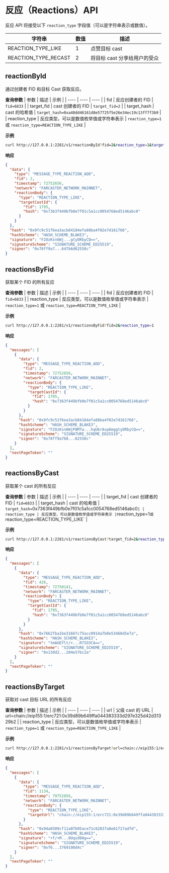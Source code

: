 # 反应（Reactions）API

反应 API 将接受以下 `reaction_type` 字段值（可以是字符串表示或数值）。

| 字符串               | 数值 | 描述                         |
| -------------------- | ---- | ---------------------------- |
| REACTION_TYPE_LIKE   | 1    | 点赞目标 cast                |
| REACTION_TYPE_RECAST | 2    | 将目标 cast 分享给用户的受众 |

## reactionById

通过创建者 FID 和目标 Cast 获取反应。

**查询参数**
| 参数 | 描述 | 示例 |
| ---- | ---- | ---- |
| fid | 反应创建者的 FID | `fid=6833` |
| target_fid | cast 创建者的 FID | `target_fid=2` |
| target_hash | cast 的哈希值 | `target_hash=0xa48dd46161d8e57725f5e26e34ec19c13ff7f3b9` |
| reaction_type | 反应类型，可以是数值枚举值或字符串表示 | `reaction_type=1` 或 `reaction_type=REACTION_TYPE_LIKE` |

**示例**

```bash
curl http://127.0.0.1:2281/v1/reactionById?fid=2&reaction_type=1&target_fid=1795&target_hash=0x7363f449bfb0e7f01c5a1cc0054768ed5146abc0
```

**响应**

```json
{
  "data": {
    "type": "MESSAGE_TYPE_REACTION_ADD",
    "fid": 2,
    "timestamp": 72752656,
    "network": "FARCASTER_NETWORK_MAINNET",
    "reactionBody": {
      "type": "REACTION_TYPE_LIKE",
      "targetCastId": {
        "fid": 1795,
        "hash": "0x7363f449bfb0e7f01c5a1cc0054768ed5146abc0"
      }
    }
  },
  "hash": "0x9fc9c51f6ea3acb84184efa88ba4f02e7d161766",
  "hashScheme": "HASH_SCHEME_BLAKE3",
  "signature": "F2OzKsn6Wj...gtyORbyCQ==",
  "signatureScheme": "SIGNATURE_SCHEME_ED25519",
  "signer": "0x78ff9a7...647b6d62558c"
}
```

## reactionsByFid

获取某个 FID 的所有反应

**查询参数**
| 参数 | 描述 | 示例 |
| ---- | ---- | ---- |
| fid | 反应创建者的 FID | `fid=6833` |
| reaction_type | 反应类型，可以是数值枚举值或字符串表示 | `reaction_type=1` 或 `reaction_type=REACTION_TYPE_LIKE` |

**示例**

```bash
curl http://127.0.0.1:2281/v1/reactionsByFid?fid=2&reaction_type=1
```

**响应**

```json
{
  "messages": [
    {
      "data": {
        "type": "MESSAGE_TYPE_REACTION_ADD",
        "fid": 2,
        "timestamp": 72752656,
        "network": "FARCASTER_NETWORK_MAINNET",
        "reactionBody": {
          "type": "REACTION_TYPE_LIKE",
          "targetCastId": {
            "fid": 1795,
            "hash": "0x7363f449bfb0e7f01c5a1cc0054768ed5146abc0"
          }
        }
      },
      "hash": "0x9fc9c51f6ea3acb84184efa88ba4f02e7d161766",
      "hashScheme": "HASH_SCHEME_BLAKE3",
      "signature": "F2OzKsn6WjP8MTw...hqUbrAvp6mggtyORbyCQ==",
      "signatureScheme": "SIGNATURE_SCHEME_ED25519",
      "signer": "0x78ff9a768...62558c"
    }
  ],
  "nextPageToken": ""
}
```

## reactionsByCast

获取某个 cast 的所有反应

**查询参数**
| 参数 | 描述 | 示例 |
| ---- | ---- | ---- |
| target_fid | cast 创建者的 FID | `fid=6833` |
| target_hash | cast 的哈希值 | `target_hash=`0x7363f449bfb0e7f01c5a1cc0054768ed5146abc0`|
| reaction_type | 反应类型，可以是数值枚举值或字符串表示 |`reaction_type=1`或`reaction_type=REACTION_TYPE_LIKE` |

**示例**

```bash
curl http://127.0.0.1:2281/v1/reactionsByCast?target_fid=2&reaction_type=1&target_hash=0x7363f449bfb0e7f01c5a1cc0054768ed5146abc0
```

**响应**

```json
{
  "messages": [
    {
      "data": {
        "type": "MESSAGE_TYPE_REACTION_ADD",
        "fid": 426,
        "timestamp": 72750141,
        "network": "FARCASTER_NETWORK_MAINNET",
        "reactionBody": {
          "type": "REACTION_TYPE_LIKE",
          "targetCastId": {
            "fid": 1795,
            "hash": "0x7363f449bfb0e7f01c5a1cc0054768ed5146abc0"
          }
        }
      },
      "hash": "0x7662fba1be3166fc75acc0914a7b0e53468d5e7a",
      "hashScheme": "HASH_SCHEME_BLAKE3",
      "signature": "tmAUEYlt/+...R7IO3CA==",
      "signatureScheme": "SIGNATURE_SCHEME_ED25519",
      "signer": "0x13dd2...204e57bc2a"
    }
  ],
  "nextPageToken": ""
}
```

## reactionsByTarget

获取对 cast 目标 URL 的所有反应

**查询参数**
| 参数 | 描述 | 示例 |
| ---- | ---- | ---- |
| url | 父级 cast 的 URL | url=chain://eip155:1/erc721:0x39d89b649ffa044383333d297e325d42d31329b2 |
| reaction_type | 反应类型，可以是数值枚举值或字符串表示 | `reaction_type=1` 或 `reaction_type=REACTION_TYPE_LIKE` |

**示例**

```bash
curl http://127.0.0.1:2281/v1/reactionsByTarget?url=chain://eip155:1/erc721:0x39d89b649ffa044383333d297e325d42d31329b2
```

**响应**

```json
{
  "messages": [
    {
      "data": {
        "type": "MESSAGE_TYPE_REACTION_ADD",
        "fid": 1134,
        "timestamp": 79752856,
        "network": "FARCASTER_NETWORK_MAINNET",
        "reactionBody": {
          "type": "REACTION_TYPE_LIKE",
          "targetUrl": "chain://eip155:1/erc721:0x39d89b649ffa044383333d297e325d42d31329b2"
        }
      },
      "hash": "0x94a0309cf11a07b95ace71c62837a8e61f17adfd",
      "hashScheme": "HASH_SCHEME_BLAKE3",
      "signature": "+f/+M...0Uqzd0Ag==",
      "signatureScheme": "SIGNATURE_SCHEME_ED25519",
      "signer": "0xf6...3769198d4c"
    }
  ],
  "nextPageToken": ""
}
```
